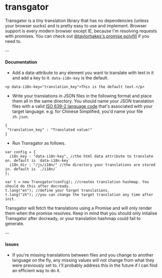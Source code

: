 # transgator

Transgator is a tiny translation library that has no dependencies (unless your browser sucks) and is pretty easy to use and implement. Browser support is every modern browser except IE, because I'm resolving requests with promises. You can check out [@taylorhakes's promise polyfill](https://github.com/taylorhakes/promise-polyfill) if you need to.

--
#### Documentation

- Add a data-attribute to any element you want to translate with text in it and add a key to it. `data-i18n-key` is the default.
```
<p data-i18n-key="translation_key">This is the default text.</p>
```

- Write your translations in JSON files in the following format and place them all in the same directory. You should name your JSON translation files with a valid [ISO 639-2 language code](http://www.loc.gov/standards/iso639-2/php/code_list.php) that's associated with your target language. e.g. for Chinese Simplified, you'd name your file `zh.json`.


```
{
 "translation_key" : "Translated value!"
}
```

- Run Transgator as follows.

```
var config = {
  i18n_key : "data-i18n-key", //the html data attribute to translate on. default is `data-i18n-key`
  i18n_dir : "/js/i18n/" //the directory your translations are stored in. default is `./i18n/`
};

var t = new Transgator(config); //creates translation hashmap. You should do this after docready.
t.lang("en"); //define your target translations.
t.lang("zh"); //you can change the target translation any time after init.
```

Transgator will fetch the translations using a Promise and will only render them when the promise resolves. Keep in mind that you should only intialise Transgator after docready, or your translation hashmap could fail to generate.

--

#### Issues
- If you're missing translations between files and you change to another language on the fly, any missing values will not change from what they were previously set to. I'll probably address this in the future if I can find an efficient way to do it.
